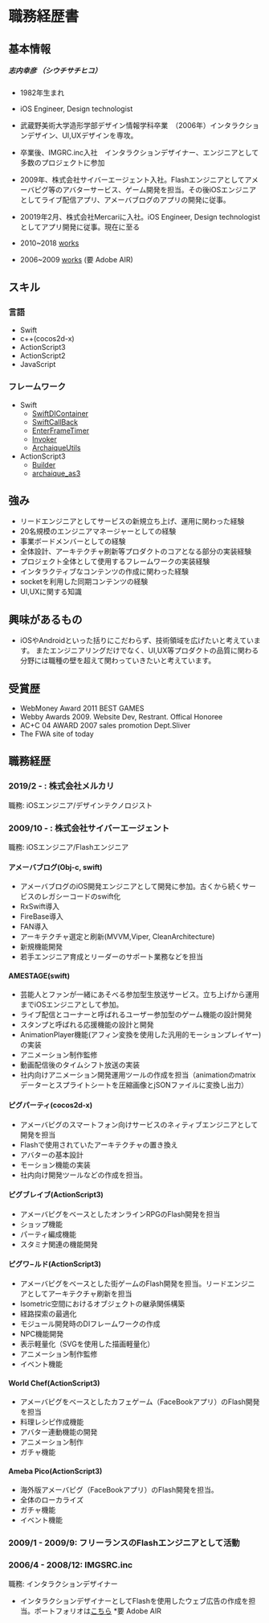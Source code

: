 # 職務経歴書

## 基本情報

##### 志内幸彦 （シウチサチヒコ）

- 1982年生まれ
- iOS Engineer, Design technologist

- 武蔵野美術大学造形学部デザイン情報学科卒業　（2006年）インタラクションデザイン、UI,UXデザインを専攻。

- 卒業後、IMGRC.inc入社　インタラクションデザイナー、エンジニアとして多数のプロジェクトに参加

- 2009年、株式会社サイバーエージェント入社。Flashエンジニアとしてアメーバピグ等のアバターサービス、ゲーム開発を担当。その後iOSエンジニアとしてライブ配信アプリ、アメーバブログのアプリの開発に従事。

- 20019年2月、株式会社Mercariに入社。iOS Engineer, Design technologistとしてアプリ開発に従事。現在に至る

- 2010~2018 [works](https://slides.com/shiuchi/deck-1)

- 2006~2009 [works](https://drive.google.com/uc?id=1yG5RW8R22HXRghcHoO6Rpm3IIDzj2gjP&export=download) (要 Adobe AIR)


## スキル

### 言語
- Swift
- c++(cocos2d-x)
- ActionScript3
- ActionScript2
- JavaScript

### フレームワーク
- Swift
  - [SwiftDIContainer](https://github.com/shiuchi/SwiftDIContainer)
  - [SwiftCallBack](https://github.com/shiuchi/SwiftCallBack)
  - [EnterFrameTimer](https://github.com/shiuchi/EnterFrameTimer)
  - [Invoker](https://github.com/shiuchi/Invoker)
  - [ArchaiqueUtils](https://github.com/shiuchi/ArchaiqueUtils)
- ActionScript3
  - [Builder](https://github.com/shiuchi/Builder)
  - [archaique_as3](https://github.com/shiuchi/archaique_as3)

## 強み
  - リードエンジニアとしてサービスの新規立ち上げ、運用に関わった経験
  - 20名規模のエンジニアマネージャーとしての経験
  - 事業ボードメンバーとしての経験
  - 全体設計、アーキテクチャ刷新等プロダクトのコアとなる部分の実装経験
  - プロジェクト全体として使用するフレームワークの実装経験
  - インタラクティブなコンテンツの作成に関わった経験
  - socketを利用した同期コンテンツの経験
  - UI,UXに関する知識
## 興味があるもの
  - iOSやAndroidといった括りにこだわらず、技術領域を広げたいと考えています。
またエンジニアリングだけでなく、UI,UX等プロダクトの品質に関わる分野には職種の壁を超えて関わっていきたいと考えています。
## 受賞歴
  - WebMoney Award 2011 BEST GAMES
  - Webby Awards 2009. Website Dev, Restrant. Offical Honoree
  - AC+C 04 AWARD 2007 sales promotion Dept.Sliver
  - The FWA site of today

## 職務経歴

### 2019/2 - : 株式会社メルカリ

職務: iOSエンジニア/デザインテクノロジスト

### 2009/10 - : 株式会社サイバーエージェント

職務: iOSエンジニア/Flashエンジニア

#### アメーバブログ(Obj-c, swift)
- アメーバブログのiOS開発エンジニアとして開発に参加。古くから続くサービスのレガシーコードのswift化
- RxSwift導入
- FireBase導入
- FAN導入
- アーキテクチャ選定と刷新(MVVM,Viper, CleanArchitecture)
- 新規機能開発
- 若手エンジニア育成とリーダーのサポート業務などを担当

#### AMESTAGE(swift)

- 芸能人とファンが一緒にあそべる参加型生放送サービス。立ち上げから運用までiOSエンジニアとして参加。
- ライブ配信とコーナーと呼ばれるユーザー参加型のゲーム機能の設計開発
- スタンプと呼ばれる応援機能の設計と開発
- AnimationPlayer機能(アフィン変換を使用した汎用的モーションプレイヤー)の実装
- アニメーション制作監修
- 動画配信後のタイムシフト放送の実装
- 社内向けアニメーション開発運用ツールの作成を担当（animationのmatrixデーターとスプライトシートを圧縮画像とjSONファイルに変換し出力）

#### ピグパーティ(cocos2d-x)

- アメーバピグのスマートフォン向けサービスのネィティブエンジニアとして開発を担当
- Flashで使用されていたアーキテクチャの置き換え
- アバターの基本設計
- モーション機能の実装
- 社内向け開発ツールなどの作成を担当。

#### ピグブレイブ(ActionScript3)
- アメーバピグをベースとしたオンラインRPGのFlash開発を担当
- ショップ機能
- パーティ編成機能
- スタミナ関連の機能開発

#### ピグワ−ルド(ActionScript3)
- アメーバピグをベースとした街ゲームのFlash開発を担当。リードエンジニアとしてアーキテクチャ刷新を担当
- Isometric空間におけるオブジェクトの継承関係構築
- 経路探索の最適化
- モジュール開発時のDIフレームワークの作成
- NPC機能開発
- 表示軽量化（SVGを使用した描画軽量化）
- アニメーション制作監修
- イベント機能


#### World Chef(ActionScript3)
- アメーバピグをベースとしたカフェゲーム（FaceBookアプリ）のFlash開発を担当
- 料理レシピ作成機能
- アバター連動機能の開発
- アニメーション制作
- ガチャ機能

#### Ameba Pico(ActionScript3)
- 海外版アメーバピグ（FaceBookアプリ）のFlash開発を担当。
- 全体のローカライズ
- ガチャ機能
- イベント機能

### 2009/1 - 2009/9: フリーランスのFlashエンジニアとして活動

### 2006/4 - 2008/12: IMGSRC.inc

職務: インタラクションデザイナー

- インタラクションデザイナーとしてFlashを使用したウェブ広告の作成を担当。ポートフォリオは[こちら](https://drive.google.com/uc?id=1yG5RW8R22HXRghcHoO6Rpm3IIDzj2gjP&export=download) *要 Adobe AIR
